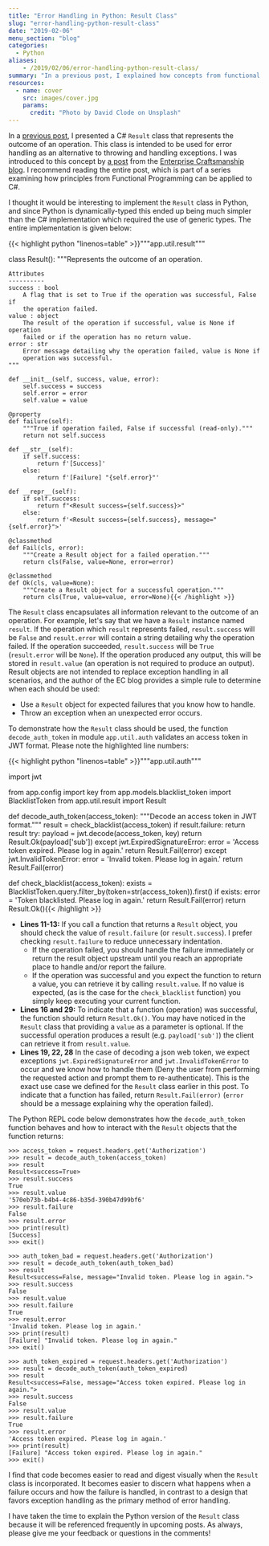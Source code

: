 ```yaml
---
title: "Error Handling in Python: Result Class"
slug: "error-handling-python-result-class"
date: "2019-02-06"
menu_section: "blog"
categories:
  - Python
aliases:
    - /2019/02/06/error-handling-python-result-class/
summary: "In a previous post, I explained how concepts from functional programming can be incorporated with object-oriented code to improve the tedious and mandatory task of error handling and input validation through the use of the Result class. That post explained how to implement the Result class in C#. Since I have been writing mostly Python code lately, I created a new implementation and documented its use. Due to Python's duck-typing, this implementation is (IMO) more natural and makes reasoning about the code it supports much easier."
resources:
  - name: cover
    src: images/cover.jpg
    params:
      credit: "Photo by David Clode on Unsplash"
---
```


In a [previous post](/2018/02/04/csharp-tpl-socket-methods/), I presented a C# ``Result`` class that represents the outcome of an operation. This class is intended to be used for error handling as an alternative to throwing and handling exceptions. I was introduced to this concept by <a href="https://enterprisecraftsmanship.com/2015/03/20/functional-c-handling-failures-input-errors/" target="_blank">a post</a> from the <a href="https://enterprisecraftsmanship.com/" target="_blank">Enterprise Craftsmanship blog</a>. I recommend reading the entire post, which is part of a series examining how principles from Functional Programming can be applied to C#.

I thought it would be interesting to implement the ``Result`` class in Python, and since Python is dynamically-typed this ended up being much simpler than the C# implementation which required the use of generic types. The entire implementation is given below:

{{< highlight python "linenos=table" >}}"""app.util.result"""

class Result():
    """Represents the outcome of an operation.

    Attributes
    ----------
    success : bool
        A flag that is set to True if the operation was successful, False if
        the operation failed.
    value : object
        The result of the operation if successful, value is None if operation
        failed or if the operation has no return value.
    error : str
        Error message detailing why the operation failed, value is None if
        operation was successful.
    """

    def __init__(self, success, value, error):
        self.success = success
        self.error = error
        self.value = value

    @property
    def failure(self):
        """True if operation failed, False if successful (read-only)."""
        return not self.success

    def __str__(self):
        if self.success:
            return f'[Success]'
        else:
            return f'[Failure] "{self.error}"'

    def __repr__(self):
        if self.success:
            return f"<Result success={self.success}>"
        else:
            return f'<Result success={self.success}, message="{self.error}">'

    @classmethod
    def Fail(cls, error):
        """Create a Result object for a failed operation."""
        return cls(False, value=None, error=error)

    @classmethod
    def Ok(cls, value=None):
        """Create a Result object for a successful operation."""
        return cls(True, value=value, error=None){{< /highlight >}}

The ``Result`` class encapsulates all information relevant to the outcome of an operation. For example, let's say that we have a ``Result`` instance named ``result``. If the operation which ``result`` represents failed, ``result.success`` will be ``False`` and ``result.error`` will contain a string detailing why the operation failed. If the operation succeeded, ``result.success`` will be ``True`` (``result.error`` will be ``None``). If the operation produced any output, this will be stored in ``result.value`` (an operation is not required to produce an output). Result objects are not intended to replace exception handling in all scenarios, and the author of the EC blog provides a simple rule to determine when each should be used:

* Use a ``Result`` object for expected failures that you know how to handle.
* Throw an exception when an unexpected error occurs.

To demonstrate how the ``Result`` class should be used, the function ``decode_auth_token`` in module ``app.util.auth`` validates an access token in JWT format. Please note the highlighted line numbers:

{{< highlight python "linenos=table" >}}"""app.util.auth"""

import jwt

from app.config import key
from app.models.blacklist_token import BlacklistToken
from app.util.result import Result

def decode_auth_token(access_token):
    """Decode an access token in JWT format."""
    result = check_blacklist(access_token)
    if result.failure:
        return result
    try:
        payload = jwt.decode(access_token, key)
        return Result.Ok(payload['sub'])
    except jwt.ExpiredSignatureError:
        error =  'Access token expired. Please log in again.'
        return Result.Fail(error)
    except jwt.InvalidTokenError:
        error =  'Invalid token. Please log in again.'
        return Result.Fail(error)

def check_blacklist(access_token):
    exists = BlacklistToken.query.filter_by(token=str(access_token)).first()
    if exists:
        error = 'Token blacklisted. Please log in again.'
        return Result.Fail(error)
    return Result.Ok(){{< /highlight >}}

* **Lines 11-13:** If you call a function that returns a ``Result`` object, you should check the value of ``result.failure`` (or ``result.success``). I prefer checking ``result.failure`` to reduce unnecessary indentation.
  * If the operation failed, you should handle the failure immediately or return the result object upstream until you reach an appropriate place to handle and/or report the failure.
  * If the operation was successful and you expect the function to return a value, you can retrieve it by calling ``result.value``. If no value is expected, (as is the case for the ``check_blacklist`` function) you simply keep executing your current function.
* **Lines 16 and 29:** To indicate that a function (operation) was successful, the function should return ``Result.Ok()``. You may have noticed in the ``Result`` class that providing a ``value`` as a parameter is optional. If the successful operation produces a result (e.g. ``payload['sub']``) the client can retrieve it from ``result.value``.
* **Lines 19, 22, 28** In the case of decoding a json web token, we expect exceptions ``jwt.ExpiredSignatureError`` and ``jwt.InvalidTokenError`` to occur and we know how to handle them (Deny the user from performing the requested action and prompt them to re-authenticate). This is the exact use case we defined for the ``Result`` class earlier in this post. To indicate that a function has failed, return ``Result.Fail(error)`` (``error`` should be a message explaining why the operation failed).

The Python REPL code below demonstrates how the ``decode_auth_token`` function behaves and how to interact with the ``Result`` objects that the function returns:

<pre><code><span class="cmd-repl-prompt">>>></span> <span class="cmd-repl-input">access_token = request.headers.get('Authorization')</span>
<span class="cmd-repl-prompt">>>></span> <span class="cmd-repl-input">result = decode_auth_token(access_token)</span>
<span class="cmd-repl-prompt">>>></span> <span class="cmd-repl-input">result</span>
<span class="cmd-repl-results">Result&lt;success=True&gt;</span>
<span class="cmd-repl-prompt">>>></span> <span class="cmd-repl-input">result.success</span>
<span class="cmd-repl-results">True</span>
<span class="cmd-repl-prompt">>>></span> <span class="cmd-repl-input">result.value</span>
<span class="cmd-repl-results">'570eb73b-b4b4-4c86-b35d-390b47d99bf6'</span>
<span class="cmd-repl-prompt">>>></span> <span class="cmd-repl-input">result.failure</span>
<span class="cmd-repl-results">False</span>
<span class="cmd-repl-prompt">>>></span> <span class="cmd-repl-input">result.error</span>
<span class="cmd-repl-prompt">>>></span> <span class="cmd-repl-input">print(result)</span>
<span class="cmd-repl-results">[Success]</span>
<span class="cmd-repl-prompt">>>></span> <span class="cmd-repl-input">exit()</span></code></pre>

<pre><code><span class="cmd-repl-prompt">>>></span> <span class="cmd-repl-input">auth_token_bad = request.headers.get('Authorization')</span>
<span class="cmd-repl-prompt">>>></span> <span class="cmd-repl-input">result = decode_auth_token(auth_token_bad)</span>
<span class="cmd-repl-prompt">>>></span> <span class="cmd-repl-input">result</span>
<span class="cmd-repl-results">Result&lt;success=False, message="Invalid token. Please log in again."&gt;</span>
<span class="cmd-repl-prompt">>>></span> <span class="cmd-repl-input">result.success</span>
<span class="cmd-repl-results">False</span>
<span class="cmd-repl-prompt">>>></span> <span class="cmd-repl-input">result.value</span>
<span class="cmd-repl-prompt">>>></span> <span class="cmd-repl-input">result.failure</span>
<span class="cmd-repl-results">True</span>
<span class="cmd-repl-prompt">>>></span> <span class="cmd-repl-input">result.error</span>
<span class="cmd-repl-results">'Invalid token. Please log in again.'</span>
<span class="cmd-repl-prompt">>>></span> <span class="cmd-repl-input">print(result)</span>
<span class="cmd-repl-results">[Failure] "Invalid token. Please log in again."</span>
<span class="cmd-repl-prompt">>>></span> <span class="cmd-repl-input">exit()</span></code></pre>

<pre><code><span class="cmd-repl-prompt">>>></span> <span class="cmd-repl-input">auth_token_expired = request.headers.get('Authorization')</span>
<span class="cmd-repl-prompt">>>></span> <span class="cmd-repl-input">result = decode_auth_token(auth_token_expired)</span>
<span class="cmd-repl-prompt">>>></span> <span class="cmd-repl-input">result</span>
<span class="cmd-repl-results">Result&lt;success=False, message="Access token expired. Please log in again."&gt;</span>
<span class="cmd-repl-prompt">>>></span> <span class="cmd-repl-input">result.success</span>
<span class="cmd-repl-results">False</span>
<span class="cmd-repl-prompt">>>></span> <span class="cmd-repl-input">result.value</span>
<span class="cmd-repl-prompt">>>></span> <span class="cmd-repl-input">result.failure</span>
<span class="cmd-repl-results">True</span>
<span class="cmd-repl-prompt">>>></span> <span class="cmd-repl-input">result.error</span>
<span class="cmd-repl-results">'Access token expired. Please log in again.'</span>
<span class="cmd-repl-prompt">>>></span> <span class="cmd-repl-input">print(result)</span>
<span class="cmd-repl-results">[Failure] "Access token expired. Please log in again."</span>
<span class="cmd-repl-prompt">>>></span> <span class="cmd-repl-input">exit()</span></code></pre>

I find that code becomes easier to read and digest visually when the ``Result`` class is incorporated. It becomes easier to discern what happens when a failure occurs and how the failure is handled, in contrast to a design that favors exception handling as the primary method of error handling.

I have taken the time to explain the Python version of the ``Result`` class because it will be referenced frequently in upcoming posts. As always, please give me your feedback or questions in the comments!
